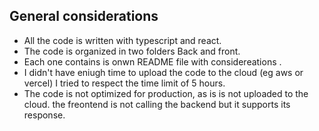 ## General considerations
- All the code is written with typescript and react.
- The code is organized in two folders Back and front.
- Each one contains is onwn README file with considereations .
- I didn't have eniugh time to upload the code to the cloud (eg aws or vercel) I tried to respect the time limit of 5 hours.
- The code is not optimized for production, as is is not uploaded to the cloud. the freontend is not calling the backend but it supports its response. 
